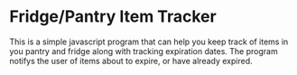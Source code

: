 # Fridge/Pantry Item Tracker

This is a simple javascript program that can help you keep track of items in you pantry and fridge along with tracking expiration dates. The program notifys the user of items about to expire, or have already expired.


